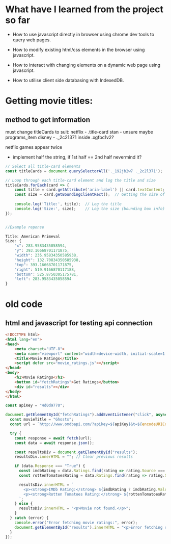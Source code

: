 # What have I learned from the project so far
- How to use javascript directly in browser using chrome dev tools to query web pages.

- How to modify existing html/css elements in the browser using javascript.

- How to interact with changing elements on a dynamic web page using javascript.

- How to utilise client side databasing with IndexedDB.

# Getting movie titles:

## method to get information
must change titleCards to suit:
netflix - .title-card
stan - unsure maybe programs_item
disney - ._2c21371 inside .xgfbc1v2?

netflix games appear twice
- implement half the string, if 1st half == 2nd half nevermind it?

```javascript
// Select all title-card elements
const titleCards = document.querySelectorAll('._192jb2w7 ._2c2l371');

// Loop through each title-card element and log the title and size
titleCards.forEach(card => {
    const title = card.getAttribute('aria-label') || card.textContent;  // Getting title from aria-label or text content
    const size = card.getBoundingClientRect();  // Getting the size of the title card (height, width, etc.)
    
    console.log('Title:', title);  // Log the title
    console.log('Size:', size);    // Log the size (bounding box info)
});


//Example reponse

Title: American Primeval
Size: {
    "x": 283.9583435058594,
    "y": 393.16668701171875,
    "width": 235.95834350585938,
    "height": 132.70834350585938,
    "top": 393.16668701171875,
    "right": 519.9166870117188,
    "bottom": 525.8750305175781,
    "left": 283.9583435058594
}

```

# old code
## html and javascript for testing api connection
```html
<!DOCTYPE html>
<html lang="en">
<head>
    <meta charset="UTF-8">
    <meta name="viewport" content="width=device-width, initial-scale=1.0">
    <title>Movie Ratings</title>
    <script defer src="movie_ratings.js"></script>
</head>
<body>
    <h1>Movie Ratings</h1>
    <button id="fetchRatings">Get Ratings</button>
    <div id="results"></div>
</body>
</html>
```
```javascript
const apiKey = "4d0d9770";

document.getElementById("fetchRatings").addEventListener("click", async function () {
  const movieTitle = "Ghosts";
  const url = `http://www.omdbapi.com/?apikey=${apiKey}&t=${encodeURIComponent(movieTitle)}&r=json`;

  try {
    const response = await fetch(url);
    const data = await response.json();

    const resultsDiv = document.getElementById("results");
    resultsDiv.innerHTML = ""; // Clear previous results

    if (data.Response === "True") {
      const imdbRating = data.Ratings.find(rating => rating.Source === "Internet Movie Database");
      const rottenTomatoesRating = data.Ratings.find(rating => rating.Source === "Rotten Tomatoes");

      resultsDiv.innerHTML = `
        <p><strong>IMDb Rating:</strong> ${imdbRating ? imdbRating.Value : "N/A"}</p>
        <p><strong>Rotten Tomatoes Rating:</strong> ${rottenTomatoesRating ? rottenTomatoesRating.Value : "N/A"}</p>
      `;
    } else {
      resultsDiv.innerHTML = "<p>Movie not found.</p>";
    }
  } catch (error) {
    console.error("Error fetching movie ratings:", error);
    document.getElementById("results").innerHTML = "<p>Error fetching ratings.</p>";
  }
});

```